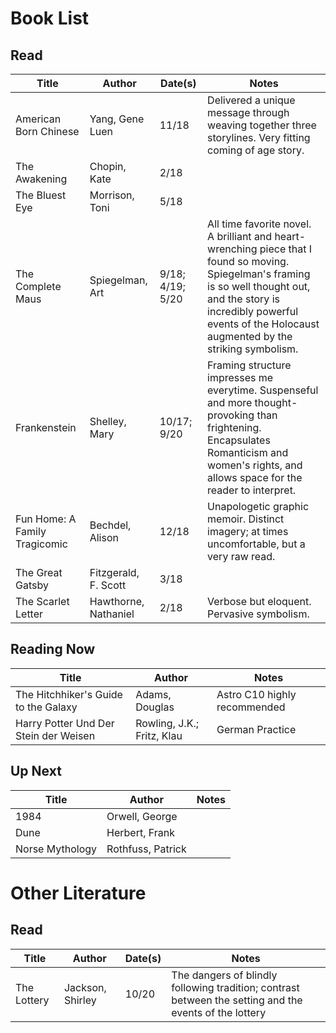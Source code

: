 # Book List

## Read

| Title                         | Author               | Date(s)          | Notes                                                        |
| ----------------------------- | -------------------- | ---------------- | ------------------------------------------------------------ |
| American Born Chinese         | Yang, Gene Luen      | 11/18            | Delivered a unique message through weaving together three storylines. Very fitting coming of age story. |
| The Awakening                 | Chopin, Kate         | 2/18             |                                                              |
| The Bluest Eye                | Morrison, Toni       | 5/18             |                                                              |
| The Complete Maus             | Spiegelman, Art      | 9/18; 4/19; 5/20 | All time favorite novel. A brilliant and heart-wrenching piece that I found so moving. Spiegelman's framing is so well thought out, and the story is incredibly powerful events of the Holocaust augmented by the striking symbolism. |
| Frankenstein                  | Shelley, Mary        | 10/17; 9/20      | Framing structure impresses me everytime. Suspenseful and more thought-provoking than frightening. Encapsulates Romanticism and women's rights, and allows space for the reader to interpret. |
| Fun Home: A Family Tragicomic | Bechdel, Alison      | 12/18            | Unapologetic graphic memoir. Distinct imagery; at times uncomfortable, but a very raw read. |
| The Great Gatsby              | Fitzgerald, F. Scott | 3/18             |                                                              |
| The Scarlet Letter            | Hawthorne, Nathaniel | 2/18             | Verbose but eloquent. Pervasive symbolism.                   |

## Reading Now

| Title                                 | Author                     | Notes                        |
| ------------------------------------- | -------------------------- | ---------------------------- |
| The Hitchhiker's Guide to the Galaxy  | Adams, Douglas             | Astro C10 highly recommended |
| Harry Potter Und Der Stein der Weisen | Rowling, J.K.; Fritz, Klau | German Practice              |

## Up Next

| Title           | Author            | Notes |
| --------------- | ----------------- | ----- |
| 1984            | Orwell, George    |       |
| Dune            | Herbert, Frank    |       |
| Norse Mythology | Rothfuss, Patrick |       |

# Other Literature

## Read

| Title       | Author           | Date(s) | Notes                                                        |
| ----------- | ---------------- | ------- | ------------------------------------------------------------ |
| The Lottery | Jackson, Shirley | 10/20   | The dangers of blindly following tradition; contrast between the setting and the events of the lottery |